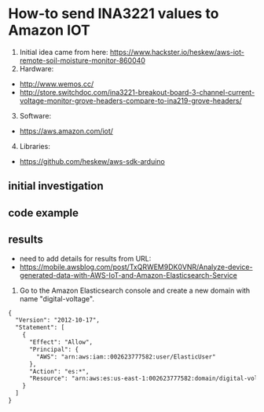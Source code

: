 # How-to send INA3221 values to Amazon IOT
1. Initial idea came from here:  https://www.hackster.io/heskew/aws-iot-remote-soil-moisture-monitor-860040
2. Hardware:
  * http://www.wemos.cc/
  * http://store.switchdoc.com/ina3221-breakout-board-3-channel-current-voltage-monitor-grove-headers-compare-to-ina219-grove-headers/
3. Software:
  * https://aws.amazon.com/iot/
4. Libraries:
  * https://github.com/heskew/aws-sdk-arduino

## initial investigation

## code example

## results
 * need to add details for results from URL:
  * https://mobile.awsblog.com/post/TxQRWEM9DK0VNR/Analyze-device-generated-data-with-AWS-IoT-and-Amazon-Elasticsearch-Service

1. Go to the Amazon Elasticsearch console and create a new domain with name "digital-voltage".

```XML
{
  "Version": "2012-10-17",
  "Statement": [
    {
      "Effect": "Allow",
      "Principal": {
        "AWS": "arn:aws:iam::002623777582:user/ElasticUser"
      },
      "Action": "es:*",
      "Resource": "arn:aws:es:us-east-1:002623777582:domain/digital-voltage/*"
    }
  ]
}
```
